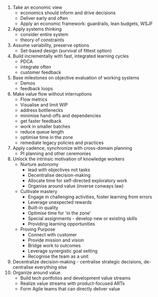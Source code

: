 1. Take an economic view
   * economics should inform and drive decisions
   * Deliver early and often
   * Apply an economic framework: guardrails, lean budgets, WSJF
2. Apply systems thinking
   * consider entire system 
   * theory of constraints
3. Assume variability, preserve options
   * Set-based design (survival of fittest option)
4. Build incrementally with fast, integrated learning cycles
   * PDCA
   * integrate often
   * customer feedback
5. Base milestones on objective evaluation of working systems
   * Demos
   * feedback loops
6. Make value flow without interruptions 
   * Flow metrics 
   * Visualise and limit WIP
   * address bottlenecks
   * minimise hand-offs and dependencies
   * get faster feedback
   * work in smaller batches
   * reduce queue length
   * optimise time in the zone
   * remediate legacy policies and practices
7. Apply cadence, synchronize with cross-domain planning
   * PI planning and other ceremonies
8. Unlock the intrinsic motivation of knowledge workers
   * Nurture autonomy
     * lead with objectives not tasks
     * Decentralise decision-making
     * Allocate time for self-directed exploratory work
     * Organise around value (inverse conways law)
   * Cultivate mastery
     * Engage in challenging activities, foster learning from errors
     * Leverage unexpected rewards
     * Built-in quality
     * Optimise time for 'in the zone'
     * Special assignments - develop new or existing skills
     * Providing learning opportunities
   * Proving Purpose
     * Connect with customer
     * Provide mission and vision
     * Bridge work to outcomes
     * Leverage synergistic goal setting
     * Recognise the team as a unit
9. Decentralize decision-making - centralise strategic decisions, de-centralise everything else
10. Organize around value
    * Build tech portfolios and development value streams
    * Realize value streams with product-focused ARTs
    * Form Agile teams that can directly deliver value

